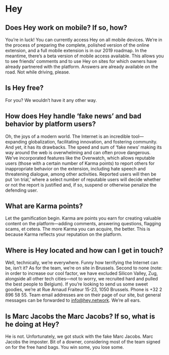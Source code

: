 # Hey

## Does Hey work on mobile? If so, how?

You’re in luck! You can currently access Hey on all mobile devices. We’re in the process of preparing the complete, polished version of the online extension, and a full mobile extension is in our 2019 roadmap. In the meantime, there’s a beta version of mobile access available. This allows you to see friends’ comments and to use Hey on sites for which owners have already partnered with the platform. Answers are already available on the road. Not while driving, please.

## **Is Hey free?**

For you? We wouldn’t have it any other way.

## **How does Hey handle ‘fake news’ and bad behavior by platform users?**

Oh, the joys of a modern world. The Internet is an incredible tool—expanding globalization, facilitating innovation, and fostering community. And yet, it has its drawbacks. The speed and sum of ‘fake news’ making its way around the web is overwhelming and can often prove dangerous. We’ve incorporated features like the Overwatch, which allows reputable users \(those with a certain number of Karma points\) to report others for inappropriate behavior on the extension, including hate speech and threatening dialogue, among other activities. Reported users will then be put ‘on trial,’ where a select number of reputable users will decide whether or not the report is justified and, if so, suspend or otherwise penalize the defending user.

## **What are Karma points?**

Let the gamification begin. Karma are points you earn for creating valuable content on the platform—adding comments, answering questions, flagging scams, et cetera. The more Karma you can acquire, the better. This is because Karma reflects your reputation on the platform.

## **Where is Hey located and how can I get in touch?**

Well, technically, we’re everywhere. Funny how terrifying the Internet can be, isn’t it? As for the team, we’re on site in Brussels. Second to none \(note: in order to increase our cool factor, we have excluded Silicon Valley, Zug, alongside all other tech cities—not to worry, we recruited hard and pulled the best people to Belgium\). If you’re looking to send us some sweet goodies, we’re at Rue Arnaud Fraiteur 15-23, 1050 Brussels. Phone is +32 2 896 58 55. Team email addresses are on their page of our site, but general messages can be forwarded to info@hey.network. We’re all ears.

## **Is Marc Jacobs the Marc Jacobs? If so, what is he doing at Hey?**

He is not. Unfortunately, we got stuck with the fake Marc Jacobs. Marc Jacobs the imposter. Bit of a downer, considering most of the team signed on for the free hand bags. You win some, you lose some.

